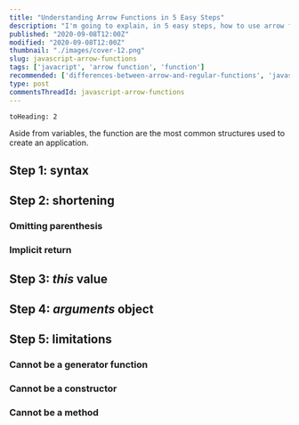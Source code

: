```yaml
---
title: "Understanding Arrow Functions in 5 Easy Steps"
description: "I'm going to explain, in 5 easy steps, how to use arrow functions in JavaScript."
published: "2020-09-08T12:00Z"
modified: "2020-09-08T12:00Z"
thumbnail: "./images/cover-12.png"
slug: javascript-arrow-functions
tags: ['javacript', 'arrow function', 'function']
recommended: ['differences-between-arrow-and-regular-functions', 'javascript-arrow-functions-best-practices']
type: post
commentsThreadId: javascript-arrow-functions
---
```


```toc
toHeading: 2
```

Aside from variables, the function are the most common structures used to create an application.  



## Step 1: syntax

## Step 2: shortening

### Omitting parenthesis

### Implicit return

## Step 3: *this* value

## Step 4: *arguments* object

## Step 5: limitations

### Cannot be a generator function

### Cannot be a constructor

### Cannot be a method
